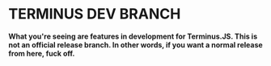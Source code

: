 # TERMINUS DEV BRANCH
__What you're seeing are features in development for Terminus.JS. This is not an official release branch. In other words, if you want a normal release from here, fuck off.__
